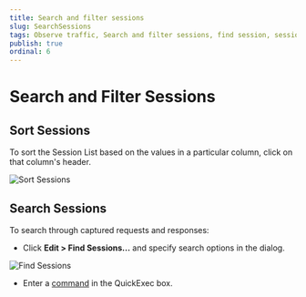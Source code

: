 ```yaml
---
title: Search and filter sessions
slug: SearchSessions
tags: Observe traffic, Search and filter sessions, find session, session list, HTTP session, https session, ftp session, requests, responses, QuickExec, FiddlerScript
publish: true
ordinal: 6
---
```


Search and Filter Sessions
==========================

Sort Sessions
----------------

To sort the Session List based on the values in a particular column, click on that column's header.

 ![Sort Sessions][1]
 
Search Sessions
---------------

To search through captured requests and responses:

+ Click **Edit > Find Sessions...** and specify search options in the dialog.

 ![Find Sessions][1]

+ Enter a [command][2] in the QuickExec box.

[1]: ../../images/SearchSessions/SortSessions.png
[2]: ../../images/SearchSessions/FindSessions.png
[3]: ../../KnowledgeBase/QuickExec.md
